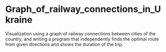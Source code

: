 # Graph_of_railway_connections_in_Ukraine
Visualization using a graph of railway connections between cities of the country, and writing a program that independently finds the optimal route from given directions and shows the duration of the trip.
